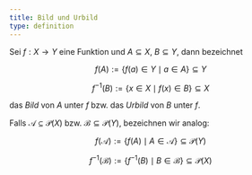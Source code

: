 ```yaml
---
title: Bild und Urbild
type: definition
---
```


Sei $f : X \to Y$ eine Funktion und $A \subseteq X$, $B \subseteq Y$, dann bezeichnet

$$
	f(A) := \{ f(a) \in Y \mid a \in A \} \subseteq Y
$$


$$
	f^{-1}(B) := \{ x \in X \mid f(x) \in B \} \subseteq X
$$

das *Bild* von $A$ unter $f$ bzw. das *Urbild* von $B$ unter $f$.

Falls $\mathcal{A} \subseteq \mathcal{P}(X)$ bzw. $\mathcal{B} \subseteq \mathcal{P}(Y)$, bezeichnen wir analog:

$$
	f(\mathcal{A}) := \{ f(A) \mid A \in \mathcal{A} \} \subseteq \mathcal{P}(Y)
$$


$$
	f^{-1}(\mathcal{B}) := \{ f^{-1}(B) \mid B \in \mathcal{B} \} \subseteq \mathcal{P}(X)
$$